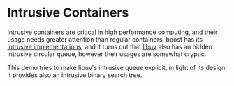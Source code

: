 # Intrusive Containers

Intrusive containers are critical in high performance computing, and their usage needs greater attention
than regular containers, boost has its [intrusive implementations](https://www.boost.org/doc/libs/1_77_0/doc/html/intrusive.html),
and it turns out that [libuv](https://github.com/libuv/libuv/blob/v1.x/src/queue.h) also
has an hidden intrusive circular queue, however their usages are somewhat cryptic.

This demo tries to make libuv's intrusive queue explicit, in light of its design, it provides also
an intrusive binary search tree.
